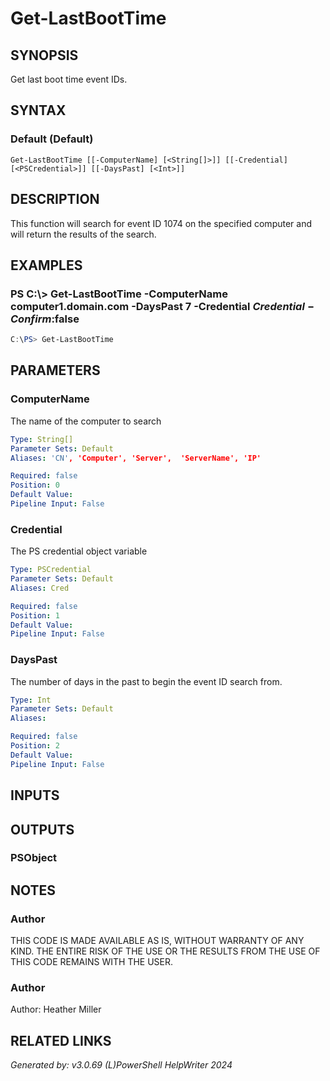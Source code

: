 ﻿# Get-LastBootTime

## SYNOPSIS
Get last boot time event IDs.

## SYNTAX

### Default (Default)
```
Get-LastBootTime [[-ComputerName] [<String[]>]] [[-Credential] [<PSCredential>]] [[-DaysPast] [<Int>]]
```

## DESCRIPTION
This function will search for event ID 1074 on the specified computer and will return the results of the search.

## EXAMPLES

### PS C:\\\> Get-LastBootTime -ComputerName computer1.domain.com -DaysPast 7 -Credential $Credential -Confirm:$false

```powershell
C:\PS> Get-LastBootTime
```

## PARAMETERS

### ComputerName
The name of the computer to search

```yaml
Type: String[]
Parameter Sets: Default
Aliases: 'CN', 'Computer', 'Server',  'ServerName', 'IP'

Required: false
Position: 0
Default Value: 
Pipeline Input: False
```

### Credential
The PS credential object variable

```yaml
Type: PSCredential
Parameter Sets: Default
Aliases: Cred

Required: false
Position: 1
Default Value: 
Pipeline Input: False
```

### DaysPast
The number of days in the past to begin the event ID search from.

```yaml
Type: Int
Parameter Sets: Default
Aliases: 

Required: false
Position: 2
Default Value: 
Pipeline Input: False
```

## INPUTS

## OUTPUTS

### PSObject


## NOTES

### Author
THIS CODE IS MADE AVAILABLE AS IS, WITHOUT WARRANTY OF ANY KIND.
					THE ENTIRE RISK OF THE USE OR THE RESULTS FROM THE USE OF THIS CODE REMAINS WITH THE USER.

### Author
Author: Heather Miller

## RELATED LINKS


*Generated by: v3.0.69 (L)PowerShell HelpWriter 2024*
